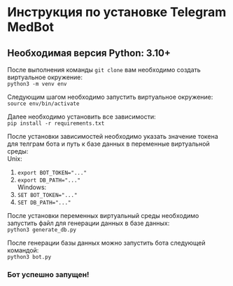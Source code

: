 # Инструкция по установке Telegram MedBot

## Необходимая версия Python: 3.10+

После выполнения команды `git clone` вам необходимо создать виртуальное окружение:  
`python3 -m venv env`

Следующим шагом необходимо запустить виртуальное окружение:  
`source env/bin/activate`

Далее необходимо установить все зависимости:  
`pip install -r requirements.txt`

После установки зависимостей необходимо указать значение токена для телграм бота и путь к базе данных в переменные виртуальной среды:  
Unix:  
1. `export BOT_TOKEN="..."`  
2. `export DB_PATH="..."`  
Windows:  
1. `SET BOT_TOKEN="..."`  
2. `SET DB_PATH="..."`  

После установки переменных виртуальный среды необходимо запустить файл для генерации данных в базе данных:  
`python3 generate_db.py`  

После генерации базы данных можно запустить бота следующей командой:  
`python3 bot.py`  

### Бот успешно запущен!
